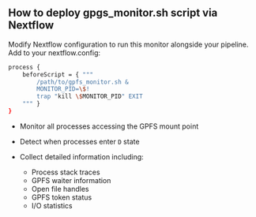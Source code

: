 ## How to deploy gpgs_monitor.sh script via Nextflow

Modify Nextflow configuration to run this monitor alongside your pipeline. Add to your nextflow.config:

```bash
process {
    beforeScript = { """
        /path/to/gpfs_monitor.sh &
        MONITOR_PID=\$!
        trap "kill \$MONITOR_PID" EXIT
    """ }
}
```
* Monitor all processes accessing the GPFS mount point
* Detect when processes enter `D` state
* Collect detailed information including:

  - Process stack traces
  - GPFS waiter information
  - Open file handles
  - GPFS token status
  - I/O statistics
